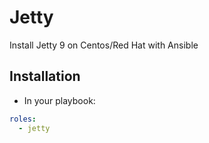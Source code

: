 # Jetty
Install Jetty 9 on Centos/Red Hat with Ansible

## Installation

- In your playbook:

```yaml
roles:
  - jetty
```

